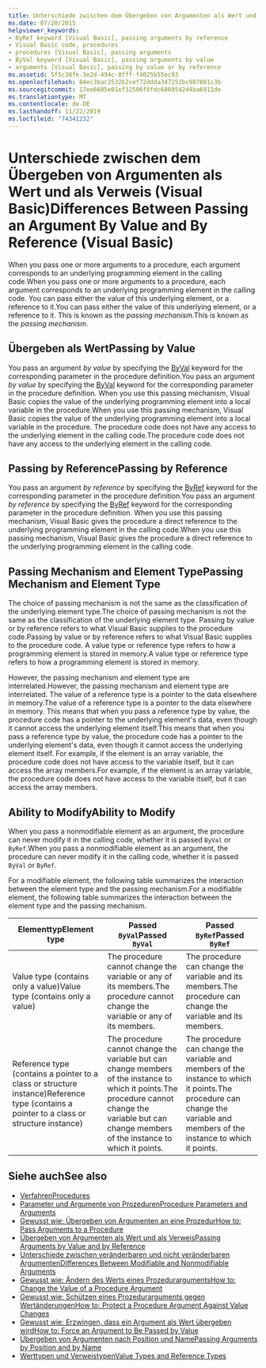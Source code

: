 ```yaml
---
title: Unterschiede zwischen dem Übergeben von Argumenten als Wert und als Verweis
ms.date: 07/20/2015
helpviewer_keywords:
- ByRef keyword [Visual Basic], passing arguments by reference
- Visual Basic code, procedures
- procedures [Visual Basic], passing arguments
- ByVal keyword [Visual Basic], passing arguments by value
- arguments [Visual Basic], passing by value or by reference
ms.assetid: 5f5c38fe-3e2d-494c-8fff-f4025b55ec93
ms.openlocfilehash: 84ec3bac2532b2cef72ddda347251bc987801c3b
ms.sourcegitcommit: 17ee6605e01ef32506f8fdc686954244ba6911de
ms.translationtype: MT
ms.contentlocale: de-DE
ms.lasthandoff: 11/22/2019
ms.locfileid: "74341232"
---
```

# <a name="differences-between-passing-an-argument-by-value-and-by-reference-visual-basic"></a><span data-ttu-id="cdac2-102">Unterschiede zwischen dem Übergeben von Argumenten als Wert und als Verweis (Visual Basic)</span><span class="sxs-lookup"><span data-stu-id="cdac2-102">Differences Between Passing an Argument By Value and By Reference (Visual Basic)</span></span>
<span data-ttu-id="cdac2-103">When you pass one or more arguments to a procedure, each argument corresponds to an underlying programming element in the calling code.</span><span class="sxs-lookup"><span data-stu-id="cdac2-103">When you pass one or more arguments to a procedure, each argument corresponds to an underlying programming element in the calling code.</span></span> <span data-ttu-id="cdac2-104">You can pass either the value of this underlying element, or a reference to it.</span><span class="sxs-lookup"><span data-stu-id="cdac2-104">You can pass either the value of this underlying element, or a reference to it.</span></span> <span data-ttu-id="cdac2-105">This is known as the *passing mechanism*.</span><span class="sxs-lookup"><span data-stu-id="cdac2-105">This is known as the *passing mechanism*.</span></span>  
  
## <a name="passing-by-value"></a><span data-ttu-id="cdac2-106">Übergeben als Wert</span><span class="sxs-lookup"><span data-stu-id="cdac2-106">Passing by Value</span></span>  
 <span data-ttu-id="cdac2-107">You pass an argument *by value* by specifying the [ByVal](../../../../visual-basic/language-reference/modifiers/byval.md) keyword for the corresponding parameter in the procedure definition.</span><span class="sxs-lookup"><span data-stu-id="cdac2-107">You pass an argument *by value* by specifying the [ByVal](../../../../visual-basic/language-reference/modifiers/byval.md) keyword for the corresponding parameter in the procedure definition.</span></span> <span data-ttu-id="cdac2-108">When you use this passing mechanism, Visual Basic copies the value of the underlying programming element into a local variable in the procedure.</span><span class="sxs-lookup"><span data-stu-id="cdac2-108">When you use this passing mechanism, Visual Basic copies the value of the underlying programming element into a local variable in the procedure.</span></span> <span data-ttu-id="cdac2-109">The procedure code does not have any access to the underlying element in the calling code.</span><span class="sxs-lookup"><span data-stu-id="cdac2-109">The procedure code does not have any access to the underlying element in the calling code.</span></span>  
  
## <a name="passing-by-reference"></a><span data-ttu-id="cdac2-110">Passing by Reference</span><span class="sxs-lookup"><span data-stu-id="cdac2-110">Passing by Reference</span></span>  
 <span data-ttu-id="cdac2-111">You pass an argument *by reference* by specifying the [ByRef](../../../../visual-basic/language-reference/modifiers/byref.md) keyword for the corresponding parameter in the procedure definition.</span><span class="sxs-lookup"><span data-stu-id="cdac2-111">You pass an argument *by reference* by specifying the [ByRef](../../../../visual-basic/language-reference/modifiers/byref.md) keyword for the corresponding parameter in the procedure definition.</span></span> <span data-ttu-id="cdac2-112">When you use this passing mechanism, Visual Basic gives the procedure a direct reference to the underlying programming element in the calling code.</span><span class="sxs-lookup"><span data-stu-id="cdac2-112">When you use this passing mechanism, Visual Basic gives the procedure a direct reference to the underlying programming element in the calling code.</span></span>  
  
## <a name="passing-mechanism-and-element-type"></a><span data-ttu-id="cdac2-113">Passing Mechanism and Element Type</span><span class="sxs-lookup"><span data-stu-id="cdac2-113">Passing Mechanism and Element Type</span></span>  
 <span data-ttu-id="cdac2-114">The choice of passing mechanism is not the same as the classification of the underlying element type.</span><span class="sxs-lookup"><span data-stu-id="cdac2-114">The choice of passing mechanism is not the same as the classification of the underlying element type.</span></span> <span data-ttu-id="cdac2-115">Passing by value or by reference refers to what Visual Basic supplies to the procedure code.</span><span class="sxs-lookup"><span data-stu-id="cdac2-115">Passing by value or by reference refers to what Visual Basic supplies to the procedure code.</span></span> <span data-ttu-id="cdac2-116">A value type or reference type refers to how a programming element is stored in memory.</span><span class="sxs-lookup"><span data-stu-id="cdac2-116">A value type or reference type refers to how a programming element is stored in memory.</span></span>  
  
 <span data-ttu-id="cdac2-117">However, the passing mechanism and element type are interrelated.</span><span class="sxs-lookup"><span data-stu-id="cdac2-117">However, the passing mechanism and element type are interrelated.</span></span> <span data-ttu-id="cdac2-118">The value of a reference type is a pointer to the data elsewhere in memory.</span><span class="sxs-lookup"><span data-stu-id="cdac2-118">The value of a reference type is a pointer to the data elsewhere in memory.</span></span> <span data-ttu-id="cdac2-119">This means that when you pass a reference type by value, the procedure code has a pointer to the underlying element's data, even though it cannot access the underlying element itself.</span><span class="sxs-lookup"><span data-stu-id="cdac2-119">This means that when you pass a reference type by value, the procedure code has a pointer to the underlying element's data, even though it cannot access the underlying element itself.</span></span> <span data-ttu-id="cdac2-120">For example, if the element is an array variable, the procedure code does not have access to the variable itself, but it can access the array members.</span><span class="sxs-lookup"><span data-stu-id="cdac2-120">For example, if the element is an array variable, the procedure code does not have access to the variable itself, but it can access the array members.</span></span>  
  
## <a name="ability-to-modify"></a><span data-ttu-id="cdac2-121">Ability to Modify</span><span class="sxs-lookup"><span data-stu-id="cdac2-121">Ability to Modify</span></span>  
 <span data-ttu-id="cdac2-122">When you pass a nonmodifiable element as an argument, the procedure can never modify it in the calling code, whether it is passed `ByVal` or `ByRef`.</span><span class="sxs-lookup"><span data-stu-id="cdac2-122">When you pass a nonmodifiable element as an argument, the procedure can never modify it in the calling code, whether it is passed `ByVal` or `ByRef`.</span></span>  
  
 <span data-ttu-id="cdac2-123">For a modifiable element, the following table summarizes the interaction between the element type and the passing mechanism.</span><span class="sxs-lookup"><span data-stu-id="cdac2-123">For a modifiable element, the following table summarizes the interaction between the element type and the passing mechanism.</span></span>  
  
|<span data-ttu-id="cdac2-124">Elementtyp</span><span class="sxs-lookup"><span data-stu-id="cdac2-124">Element type</span></span>|<span data-ttu-id="cdac2-125">Passed `ByVal`</span><span class="sxs-lookup"><span data-stu-id="cdac2-125">Passed `ByVal`</span></span>|<span data-ttu-id="cdac2-126">Passed `ByRef`</span><span class="sxs-lookup"><span data-stu-id="cdac2-126">Passed `ByRef`</span></span>|  
|------------------|--------------------|--------------------|  
|<span data-ttu-id="cdac2-127">Value type (contains only a value)</span><span class="sxs-lookup"><span data-stu-id="cdac2-127">Value type (contains only a value)</span></span>|<span data-ttu-id="cdac2-128">The procedure cannot change the variable or any of its members.</span><span class="sxs-lookup"><span data-stu-id="cdac2-128">The procedure cannot change the variable or any of its members.</span></span>|<span data-ttu-id="cdac2-129">The procedure can change the variable and its members.</span><span class="sxs-lookup"><span data-stu-id="cdac2-129">The procedure can change the variable and its members.</span></span>|  
|<span data-ttu-id="cdac2-130">Reference type (contains a pointer to a class or structure instance)</span><span class="sxs-lookup"><span data-stu-id="cdac2-130">Reference type (contains a pointer to a class or structure instance)</span></span>|<span data-ttu-id="cdac2-131">The procedure cannot change the variable but can change members of the instance to which it points.</span><span class="sxs-lookup"><span data-stu-id="cdac2-131">The procedure cannot change the variable but can change members of the instance to which it points.</span></span>|<span data-ttu-id="cdac2-132">The procedure can change the variable and members of the instance to which it points.</span><span class="sxs-lookup"><span data-stu-id="cdac2-132">The procedure can change the variable and members of the instance to which it points.</span></span>|  
  
## <a name="see-also"></a><span data-ttu-id="cdac2-133">Siehe auch</span><span class="sxs-lookup"><span data-stu-id="cdac2-133">See also</span></span>

- [<span data-ttu-id="cdac2-134">Verfahren</span><span class="sxs-lookup"><span data-stu-id="cdac2-134">Procedures</span></span>](./index.md)
- [<span data-ttu-id="cdac2-135">Parameter und Argumente von Prozeduren</span><span class="sxs-lookup"><span data-stu-id="cdac2-135">Procedure Parameters and Arguments</span></span>](./procedure-parameters-and-arguments.md)
- [<span data-ttu-id="cdac2-136">Gewusst wie: Übergeben von Argumenten an eine Prozedur</span><span class="sxs-lookup"><span data-stu-id="cdac2-136">How to: Pass Arguments to a Procedure</span></span>](./how-to-pass-arguments-to-a-procedure.md)
- [<span data-ttu-id="cdac2-137">Übergeben von Argumenten als Wert und als Verweis</span><span class="sxs-lookup"><span data-stu-id="cdac2-137">Passing Arguments by Value and by Reference</span></span>](./passing-arguments-by-value-and-by-reference.md)
- [<span data-ttu-id="cdac2-138">Unterschiede zwischen veränderbaren und nicht veränderbaren Argumenten</span><span class="sxs-lookup"><span data-stu-id="cdac2-138">Differences Between Modifiable and Nonmodifiable Arguments</span></span>](./differences-between-modifiable-and-nonmodifiable-arguments.md)
- [<span data-ttu-id="cdac2-139">Gewusst wie: Ändern des Werts eines Prozedurarguments</span><span class="sxs-lookup"><span data-stu-id="cdac2-139">How to: Change the Value of a Procedure Argument</span></span>](./how-to-change-the-value-of-a-procedure-argument.md)
- [<span data-ttu-id="cdac2-140">Gewusst wie: Schützen eines Prozedurarguments gegen Wertänderungen</span><span class="sxs-lookup"><span data-stu-id="cdac2-140">How to: Protect a Procedure Argument Against Value Changes</span></span>](./how-to-protect-a-procedure-argument-against-value-changes.md)
- [<span data-ttu-id="cdac2-141">Gewusst wie: Erzwingen, dass ein Argument als Wert übergeben wird</span><span class="sxs-lookup"><span data-stu-id="cdac2-141">How to: Force an Argument to Be Passed by Value</span></span>](./how-to-force-an-argument-to-be-passed-by-value.md)
- [<span data-ttu-id="cdac2-142">Übergeben von Argumenten nach Position und Name</span><span class="sxs-lookup"><span data-stu-id="cdac2-142">Passing Arguments by Position and by Name</span></span>](./passing-arguments-by-position-and-by-name.md)
- [<span data-ttu-id="cdac2-143">Werttypen und Verweistypen</span><span class="sxs-lookup"><span data-stu-id="cdac2-143">Value Types and Reference Types</span></span>](../../../../visual-basic/programming-guide/language-features/data-types/value-types-and-reference-types.md)
